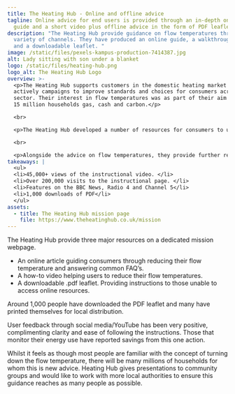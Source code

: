 ```yaml
---
title: The Heating Hub - Online and offline advice
tagline: Online advice for end users is provided through an in-depth online
  guide and a short video plus offline advice in the form of PDF leaflet.
description: "The Heating Hub provide guidance on flow temperatures through a
  variety of channels. They have produced an online guide, a walkthrough video
  and a downloadable leaflet. "
image: /static/files/pexels-kampus-production-7414387.jpg
alt: Lady sitting with son under a blanket
logo: /static/files/heating-hub.png
logo_alt: The Heating Hub Logo
overview: >-
  <p>The Heating Hub supports customers in the domestic heating market and
  actively campaigns to improve standards and choices for consumers across the
  sector. Their interest in flow temperatures was as part of their aim to save
  15 million households gas, cash and carbon.</p>

  <br>

  <p>The Heating Hub developed a number of resources for consumers to use. These included an instructional video, a text based walkthrough and a leaflet for users to download. </p>

  <br>

  <p>Alongside the advice on flow temperatures, they provide further resources around boiler efficiency to build consumer understanding of their heating system. </p>
takeaways: |
  <ul>
  <li>45,000+ views of the instructional video. </li>
  <li>Over 200,000 visits to the instructional page. </li>
  <li>Features on the BBC News, Radio 4 and Channel 5</li>
  <li>1,000 downloads of PDF</li>
  </ul>
assets:
  - title: The Heating Hub mission page
    file: https://www.theheatinghub.co.uk/mission
---
```

The Heating Hub provide three major resources on a dedicated mission webpage. 

* An online article guiding consumers through reducing their flow temperature and answering common FAQ’s. 
* A how-to video helping users to reduce their flow temperatures. 
* A downloadable .pdf leaflet. Providing instructions to those unable to access online resources.

Around 1,000 people have downloaded the PDF leaflet and many have printed themselves for local distribution.

User feedback through social media/YouTube has been very positive, complimenting clarity and ease of following the instructions. Those that monitor their energy use have reported savings from this one action.

Whilst it feels as though most people are familiar with the concept of turning down the flow temperature, there will be many millions of households for whom this is new advice. Heating Hub gives presentations to community groups and would like to work with more local authorities to ensure this guidance reaches as many people as possible.